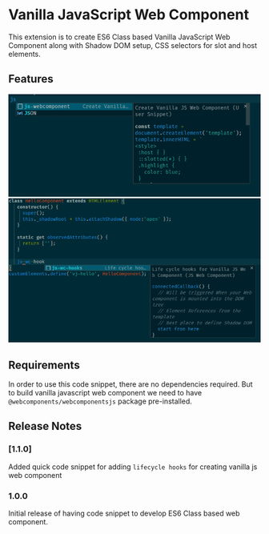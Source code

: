 # Vanilla JavaScript Web Component

This extension is to create ES6 Class based Vanilla JavaScript Web Component along with Shadow DOM setup, CSS selectors for slot and host elements.

## Features

![JS_Web_Component](images/screenshot.png)
![JS_Web_Component_Hooks](images/lifecycle-hooks.png)

## Requirements

In order to use this code snippet, there are no dependencies required. But to build vanilla javascript web component we need to have `@webcomponents/webcomponentsjs` package pre-installed.

## Release Notes

### [1.1.0]
Added quick code snippet for adding `lifecycle hooks` for creating vanilla js web component

### 1.0.0

Initial release of having code snippet to develop ES6 Class based web component.
